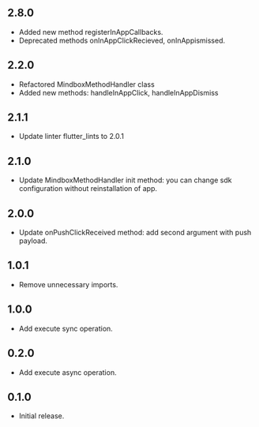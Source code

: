 ## 2.8.0

* Added new method registerInAppCallbacks.
* Deprecated methods onInAppClickRecieved, onInAppismissed.

## 2.2.0

* Refactored MindboxMethodHandler class
* Added new methods: handleInAppClick, handleInAppDismiss

## 2.1.1

* Update linter flutter_lints to 2.0.1

## 2.1.0

* Update MindboxMethodHandler init method: you can change sdk configuration without reinstallation of app.

## 2.0.0

* Update onPushClickReceived method: add second argument with push payload.

## 1.0.1

* Remove unnecessary imports.

## 1.0.0

* Add execute sync operation.

## 0.2.0

* Add execute async operation.

## 0.1.0

* Initial release.
